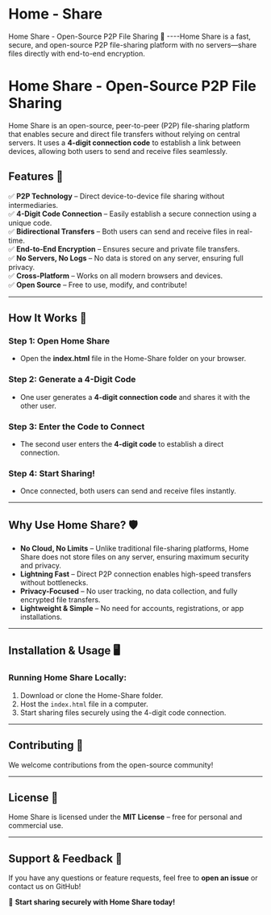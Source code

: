 # Home - Share
Home Share - Open-Source P2P File Sharing 🚀 ----Home Share is a fast, secure, and open-source P2P file-sharing platform with no servers—share files directly with end-to-end encryption.


# Home Share - Open-Source P2P File Sharing

Home Share is an open-source, peer-to-peer (P2P) file-sharing platform that enables secure and direct file transfers without relying on central servers. It uses a **4-digit connection code** to establish a link between devices, allowing both users to send and receive files seamlessly.

## Features 🚀

✅ **P2P Technology** – Direct device-to-device file sharing without intermediaries.\
✅ **4-Digit Code Connection** – Easily establish a secure connection using a unique code.\
✅ **Bidirectional Transfers** – Both users can send and receive files in real-time.\
✅ **End-to-End Encryption** – Ensures secure and private file transfers.\
✅ **No Servers, No Logs** – No data is stored on any server, ensuring full privacy.\
✅ **Cross-Platform** – Works on all modern browsers and devices.\
✅ **Open Source** – Free to use, modify, and contribute!

---

## How It Works 🔄

### Step 1: Open Home Share

- Open the **index.html** file in the Home-Share folder on your browser.

### Step 2: Generate a 4-Digit Code

- One user generates a **4-digit connection code** and shares it with the other user.

### Step 3: Enter the Code to Connect

- The second user enters the **4-digit code** to establish a direct connection.

### Step 4: Start Sharing!

- Once connected, both users can send and receive files instantly.

---

## Why Use Home Share? 🛡️

- **No Cloud, No Limits** – Unlike traditional file-sharing platforms, Home Share does not store files on any server, ensuring maximum security and privacy.
- **Lightning Fast** – Direct P2P connection enables high-speed transfers without bottlenecks.
- **Privacy-Focused** – No user tracking, no data collection, and fully encrypted file transfers.
- **Lightweight & Simple** – No need for accounts, registrations, or app installations.

---

## Installation & Usage 🖥️

### Running Home Share Locally:

1. Download or clone the Home-Share folder.
2. Host the `index.html` file in a computer.
3. Start sharing files securely using the 4-digit code connection.

---

## Contributing 🤝

We welcome contributions from the open-source community!

---

## License 📜

Home Share is licensed under the **MIT License** – free for personal and commercial use.

---

## Support & Feedback 💬

If you have any questions or feature requests, feel free to **open an issue** or contact us on GitHub!

🚀 **Start sharing securely with Home Share today!**



